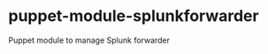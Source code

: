 puppet-module-splunkforwarder
=============================

Puppet module to manage Splunk forwarder
